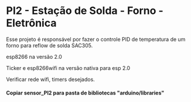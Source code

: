 # PI2 - Estação de Solda - Forno - Eletrônica

Esse projeto é responsável por fazer o controle PID de temperatura de um forno para reflow de solda SAC305.

esp8266 na versão 2.0

Ticker e esp8266wifi na versão nativa para esp 2.0

Verificar rede wifi, timers desejados.

#### Copiar sensor_PI2 para pasta de bibliotecas "arduino/libraries"